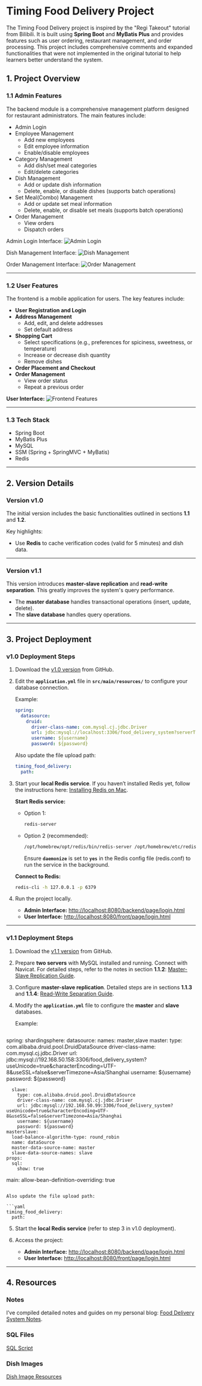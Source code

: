 # Timing Food Delivery Project

The Timing Food Delivery project is inspired by the "Regi Takeout" tutorial from Bilibili. It is built using **Spring Boot** and **MyBatis Plus** and provides features such as user ordering, restaurant management, and order processing. 
This project includes comprehensive comments and expanded functionalities that were not implemented in the original tutorial to help learners better understand the system.

## 1. Project Overview

### 1.1 Admin Features

The backend module is a comprehensive management platform designed for restaurant administrators. The main features include:

- Admin Login
- Employee Management
  - Add new employees
  - Edit employee information
  - Enable/disable employees
- Category Management
  - Add dish/set meal categories
  - Edit/delete categories
- Dish Management
  - Add or update dish information
  - Delete, enable, or disable dishes (supports batch operations)
- Set Meal(Combo) Management
  - Add or update set meal information
  - Delete, enable, or disable set meals (supports batch operations)
- Order Management
  - View orders
  - Dispatch orders

Admin Login Interface:
![Admin Login](https://github.com/kathy-kx/timing-food-delivery/blob/main/resources/1.png)

Dish Management Interface:
![Dish Management](https://github.com/kathy-kx/timing-food-delivery/blob/main/resources/2.png)

Order Management Interface:
![Order Management](https://github.com/kathy-kx/timing-food-delivery/blob/main/resources/3.png)

---

### 1.2 User Features

The frontend is a mobile application for users. The key features include:

- **User Registration and Login**
- **Address Management**
  - Add, edit, and delete addresses
  - Set default address
- **Shopping Cart**
  - Select specifications (e.g., preferences for spiciness, sweetness, or temperature)
  - Increase or decrease dish quantity
  - Remove dishes
- **Order Placement and Checkout**
- **Order Management**
  - View order status
  - Repeat a previous order

**User Interface:**
![Frontend Features](https://github.com/kathy-kx/timing-food-delivery/blob/main/resources/4.png)

---

### **1.3 Tech Stack**

- Spring Boot  
- MyBatis Plus  
- MySQL  
- SSM (Spring + SpringMVC + MyBatis)  
- Redis  

---

## **2. Version Details**

### **Version v1.0**  

The initial version includes the basic functionalities outlined in sections **1.1** and **1.2**.

Key highlights:

- Use **Redis** to cache verification codes (valid for 5 minutes) and dish data.

---

### **Version v1.1**  

This version introduces **master-slave replication** and **read-write separation**. This greatly improves the system's query performance.

- The **master database** handles transactional operations (insert, update, delete).
- The **slave database** handles query operations.

---

## **3. Project Deployment**

### **v1.0 Deployment Steps**

1. Download the [v1.0 version](https://github.com/kathy-kx/timing-food-delivery/releases/tag/release_v1.0) from GitHub.

2. Edit the **`application.yml`** file in **`src/main/resources/`** to configure your database connection.

   Example:

   ```yaml
   spring:
     datasource:
       druid:
         driver-class-name: com.mysql.cj.jdbc.Driver
         url: jdbc:mysql://localhost:3306/food_delivery_system?serverTimezone=Asia/Shanghai&useUnicode=true&characterEncoding=utf-8&zeroDateTimeBehavior=convertToNull&useSSL=false&allowPublicKeyRetrieval=true
         username: ${username}
         password: ${password}
   ```

   Also update the file upload path:

   ```yaml
   timing_food_delivery:
     path: 
   ```

3. Start your **local Redis service**. If you haven’t installed Redis yet, follow the instructions here: [Installing Redis on Mac](https://blog.csdn.net/realize_dream/article/details/106227622).

   **Start Redis service:**

   - Option 1:  
     ```bash
     redis-server
     ```

   - Option 2 (recommended):  
     ```bash
     /opt/homebrew/opt/redis/bin/redis-server /opt/homebrew/etc/redis.conf
     ```

     Ensure **`daemonize`** is set to **`yes`** in the Redis config file (redis.conf) to run the service in the background.

   **Connect to Redis:**
   ```bash
   redis-cli -h 127.0.0.1 -p 6379
   ```

4. Run the project locally.

   - **Admin Interface:** [http://localhost:8080/backend/page/login.html](http://localhost:8080/backend/page/login.html)  
   - **User Interface:** [http://localhost:8080/front/page/login.html](http://localhost:8080/front/page/login.html)

---

### **v1.1 Deployment Steps**

1. Download the [v1.1 version](https://github.com/kathy-kx/timing-food-delivery/releases/tag/release_v1.1) from GitHub.

2. Prepare **two servers** with MySQL installed and running. Connect with Navicat. For detailed steps, refer to the notes in section **1.1.2**: [Master-Slave Replication Guide](https://kathy-kx.github.io/2023/11/18/%E7%91%9E%E5%90%89%E5%A4%96%E5%8D%96%E4%BC%98%E5%8C%9602-%E4%B8%BB%E4%BB%8E%E5%A4%8D%E5%88%B6-Nginx/).

3. Configure **master-slave replication**. Detailed steps are in sections **1.1.3** and **1.1.4**: [Read-Write Separation Guide](https://kathy-kx.github.io/2023/11/18/%E7%91%9E%E5%90%89%E5%A4%96%E5%8D%96%E4%BC%98%E5%8C%9602-%E4%B8%BB%E4%BB%8E%E5%A4%8D%E5%88%B6-Nginx/).

4. Modify the **`application.yml`** file to configure the **master** and **slave** databases.

   Example:

   ```yaml
spring:
  shardingsphere:
    datasource:
      names:
        master,slave 
      master:
        type: com.alibaba.druid.pool.DruidDataSource
        driver-class-name: com.mysql.cj.jdbc.Driver
        url: jdbc:mysql://192.168.50.158:3306/food_delivery_system?useUnicode=true&characterEncoding=UTF-8&useSSL=false&serverTimezone=Asia/Shanghai
        username: ${username}
        password: ${password}
      
      slave:
        type: com.alibaba.druid.pool.DruidDataSource
        driver-class-name: com.mysql.cj.jdbc.Driver
        url: jdbc:mysql://192.168.50.99:3306/food_delivery_system?useUnicode=true&characterEncoding=UTF-8&useSSL=false&serverTimezone=Asia/Shanghai
        username: ${username}
        password: ${password}
    masterslave:
      load-balance-algorithm-type: round_robin 
      name: dataSource
      master-data-source-name: master
      slave-data-source-names: slave
    props:
      sql:
        show: true 
  main:
    allow-bean-definition-overriding: true
   ```

   Also update the file upload path:

   ```yaml
   timing_food_delivery:
     path: 
   ```
   
5. Start the **local Redis service** (refer to step 3 in v1.0 deployment).

6. Access the project:

   - **Admin Interface:** [http://localhost:8080/backend/page/login.html](http://localhost:8080/backend/page/login.html)  
   - **User Interface:** [http://localhost:8080/front/page/login.html](http://localhost:8080/front/page/login.html)

---

## **4. Resources**

### **Notes**  
I’ve compiled detailed notes and guides on my personal blog: [Food Delivery System Notes](https://kathy-kx.github.io/categories/Food-Delivery-System/).

### **SQL Files**  
[SQL Script](https://github.com/kathy-kx/timing-food-delivery/blob/main/resources/food_delivery_system.sql)

### **Dish Images**  
[Dish Image Resources](https://github.com/kathy-kx/timing-food-delivery/tree/main/resources/%E5%9B%BE%E7%89%87%E8%B5%84%E6%BA%90)